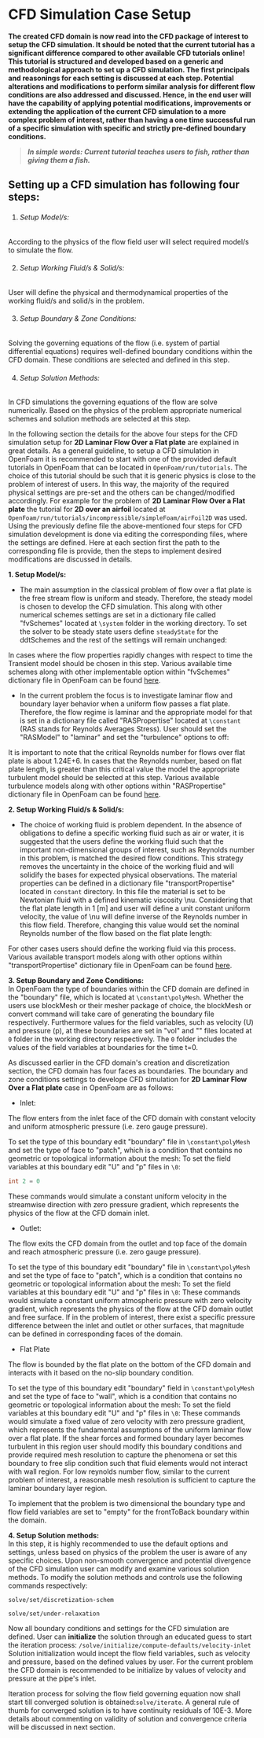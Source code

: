 # CFD Simulation Case Setup

**The created CFD domain is now read into the CFD package of interest to setup the CFD simulation. It should be noted that the current tutorial has a significant difference compared to other available CFD tutorials online! This tutorial is structured and developed based on a generic and methodological approach to set up a CFD simulation. The first principals and reasonings for each setting is discussed at each step. Potential alterations and modifications to perform similar analysis for different flow conditions are also addressed and discussed. Hence, in the end user will have the capability of applying potential modifications, improvements or extending the application of the current CFD simulation to a more complex problem of interest, rather than having a one time successful run of a specific simulation with specific and strictly pre-defined boundary conditions.**

> **_In simple words: Current tutorial teaches users to fish, rather than giving them a fish._**

## Setting up a CFD simulation has following four steps:

1. ###### Setup Model/s:   
According to the physics of the flow field user will select required model/s to simulate the flow.

2. ###### Setup Working Fluid/s & Solid/s:   
User will define the physical and thermodynamical properties of the working fluid/s and solid/s in the problem.    

3. ###### Setup Boundary & Zone Conditions:    
Solving the governing equations of the flow (i.e. system of partial differential equations) requires well-defined boundary conditions within the CFD domain. These conditions are selected and defined in this step.

4. ###### Setup Solution Methods:    
In CFD simulations the governing equations of the flow are solve numerically. Based on the physics of the problem appropriate numerical schemes and solution methods are selected at this step.

In the following section the details for the above four steps for the CFD simulation setup for **2D Laminar Flow Over a Flat plate** are explained in great details. As a general guideline, to setup a CFD simulation in OpenFoam it is recommended to start with one of the provided default tutorials in OpenFoam that can be located in `OpenFoam/run/tutorials`. The choice of this tutorial should be such that it is generic physics is close to the problem of interest of users. In this way, the majority of the required physical settings are pre-set and the others can be changed/modified accordingly. For example for the problem of **2D Laminar Flow Over a Flat plate** the tutorial for **2D over an airfoil** located at `OpenFoam/run/tutorials/incompressible/simpleFoam/airFoil2D` was used. Using the previously define file the above-mentioned four steps for CFD simulation development is done via editing the corresponding files, where the settings are defined. Here at each section first the path to the corresponding file is provide, then the steps to implement desired modifications are discussed in details.

**1. Setup Model/s:**
* The main assumption in the classical problem of flow over a flat plate is the free stream flow is uniform and steady. Therefore, the steady model is chosen to develop the CFD simulation. This along with other numerical schemes settings are set in a dictionary file called "fvSchemes" located at `\system` folder in the working directory. To set the solver to be steady state users define `steadyState` for the ddtSchemes and the rest of the settings will remain unchanged:

<insert the code piece here>

In cases where the flow properties rapidly changes with respect to time the Transient model should be chosen in this step. Various available time schemes along with other implementable option within "fvSchemes" dictionary file in OpenFoam can be found [here](http://cfd.direct/openfoam/user-guide/fvschemes/).

* In the current problem the focus is to investigate laminar flow and boundary layer behavior when a uniform flow passes a flat plate. Therefore, the flow regime is laminar and the appropriate model for that is set in a dictionary file called "RASPropertise" located at `\constant` (RAS stands for Reynolds Averages Stress). User should set the "RASModel" to "laminar" and set the "turbulence" options to off:

<insert the code piece here>

It is important to note that the critical Reynolds number for flows over flat plate is about 1.24E+6. In cases that the Reynolds number, based on flat plate length, is greater than this critical value the model the appropriate turbulent model should be selected at this step. Various available turbulence models along with other options within "RASPropertise" dictionary file in OpenFoam can be found [here](http://cfd.direct/openfoam/user-guide/turbulence/).

**2. Setup Working Fluid/s & Solid/s:**  
* The choice of working fluid is problem dependent. In the absence of obligations to define a specific working fluid such as air or water, it is suggested that the users define the working fluid such that the important non-dimensional groups of interest, such as Reynolds number in this problem, is matched the desired flow conditions. This strategy removes the uncertainty in the choice of the working fluid and will solidify the bases for expected physical observations. The material properties can be defined in a dictionary file "transportPropertise" located in `constant` directory. In this file the material is set to be Newtonian fluid with a defined kinematic viscosity \nu. Considering that the flat plate length in 1 [m] and user will define a unit constant uniform velocity, the value of \nu will define inverse of the Reynolds number in this flow field. Therefore, changing this value would set the nominal Reynolds number of the flow based on the flat plate length:

For other cases users should define the working fluid via this process. Various available transport models along with other options within "transportPropertise" dictionary file in OpenFoam can be found [here](http://cfd.direct/openfoam/user-guide/transport-rheology/#x40-2210007.3.1).

**3. Setup Boundary and Zone Conditions:**   
In OpenFoam the type of boundaries within the CFD domain are defined in the "boundary" file, which is located at `\constant\polyMesh`. Whether the users use blockMesh or their mesher package of choice, the blockMesh or convert command will take care of generating the boundary file respectively. Furthermore values for the field variables, such as velocity (U) and pressure (p), at these boundaries are set in "vol" and "" files located at `0` folder in the working directory respectively. The `0` folder includes the values of the field variables at boundaries for the time t=0.

As discussed earlier in the CFD domain's creation and discretization section, the CFD domain has four faces as boundaries. The boundary and zone conditions settings to develope CFD simulation for **2D Laminar Flow Over a Flat plate** case in OpenFoam are as follows:

* Inlet:

The flow enters from the inlet face of the CFD domain with constant velocity and uniform atmospheric pressure (i.e. zero gauge pressure).

To set the type of this boundary edit "boundary" file in `\constant\polyMesh` and set the type of face to "patch", which is a condition that contains no geometric or topological information about the mesh:
<insert command>
To set the field variables at this boundary edit "U" and "p" files in `\0`:
```C++
int 2 = 0
```
These commands would simulate a constant uniform velocity in the streamwise direction with zero pressure gradient, which represents the physics of the flow at the CFD domain inlet.

* Outlet:

The flow exits the CFD domain from the outlet and top face of the domain and reach atmospheric pressure (i.e. zero gauge pressure).

To set the type of this boundary edit "boundary" file in `\constant\polyMesh` and set the type of face to "patch", which is a condition that contains no geometric or topological information about the mesh:
<insert command>
To set the field variables at this boundary edit "U" and "p" files in `\0`:
<insert command>
These commands would simulate a constant uniform atmospheric pressure with zero velocity gradient, which represents the physics of the flow at the CFD domain outlet and free surface. If in the problem of interest, there exist a specific pressure difference between the inlet and outlet or other surfaces, that magnitude can be defined in corresponding faces of the domain.

* Flat Plate

The flow is bounded by the flat plate on the bottom of the CFD domain and interacts with it based on the no-slip boundary condition.

To set the type of this boundary edit "boundary" field in `\constant\polyMesh` and set the type of face to "wall", which is a condition that contains no geometric or topological information about the mesh:
<insert command>
To set the field variables at this boundary edit "U" and "p" files in `\0`:
<insert command>
These commands would simulate a fixed value of zero velocity with zero pressure gradient, which represents the fundamental assumptions of the uniform laminar flow over a flat plate. If the shear forces and formed boundary layer becomes turbulent in this region user should modify this boundary conditions and provide required mesh resolution to capture the phenomena or set this boundary to free slip condition such that fluid elements would not interact with wall region. For low reynolds number flow, similar to the current problem of interest, a reasonable mesh resolution is sufficient to capture the laminar boundary layer region.

To implement that the problem is two dimensional the boundary type and flow field variables are set to "empty" for the frontToBack boundary within the domain.

**4. Setup Solution methods:**   
In this step, it is highly recommended to use the default options and settings, unless based on physics of the problem the user is aware of any specific choices. Upon non-smooth convergence and potential divergence of the CFD simulation user can modify and examine various solution methods. To modify the solution methods and controls use the following commands respectively:

`solve/set/discretization-schem`

`solve/set/under-relaxation`

Now all boundary conditions and settings for the CFD simulation are defined. User can **initialize** the solution through an educated guess to start the iteration process: `/solve/initialize/compute-defaults/velocity-inlet`
Solution initialization would incept the flow field variables, such as velocity and pressure, based on the defined values by user. For the current problem the CFD domain is recommended to be initialize by values of velocity and pressure at the pipe's inlet.

Iteration process for solving the flow field governing equation now shall start till converged solution is obtained:`solve/iterate`. A general rule of thumb for converged solution is to have continuity residuals of 10E-3. More details about commenting on validity of solution and convergence criteria will be discussed in next section.
